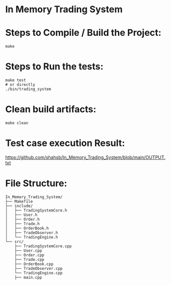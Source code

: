# In Memory Trading System

# Steps to Compile / Build the Project:
```
make
```

# Steps to Run the tests:
```
make test
# or directly
./bin/trading_system
```

# Clean build artifacts:
```
make clean
```

# Test case execution Result:
https://github.com/shahsb/In_Memory_Trading_System/blob/main/OUTPUT.txt

# File Structure:
```
In_Memory_Trading_System/
├── Makefile
├── include/
│   ├── TradingSystemCore.h
│   ├── User.h
│   ├── Order.h
│   ├── Trade.h
│   ├── OrderBook.h
│   ├── TradeObserver.h
│   └── TradingEngine.h
└── src/
    ├── TradingSystemCore.cpp
    ├── User.cpp
    ├── Order.cpp
    ├── Trade.cpp
    ├── OrderBook.cpp
    ├── TradeObserver.cpp
    └── TradingEngine.cpp
    ├── main.cpp

```
